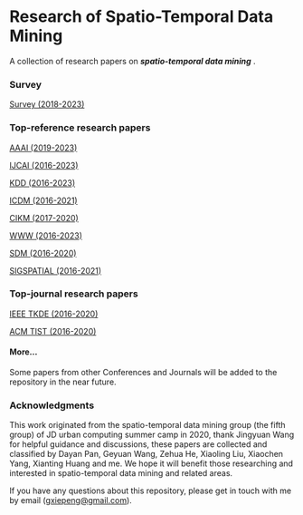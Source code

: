 # Research of Spatio-Temporal Data Mining
A collection of research papers on ***spatio-temporal data mining*** .

### Survey

[Survey (2018-2023)](Survey/Survey.md)

### Top-reference research papers

[AAAI (2019-2023)](AAAI/AAAI.md)

[IJCAI (2016-2023)](IJCAI/IJCAI.md)

[KDD (2016-2023)](KDD/KDD.md)

[ICDM (2016-2021)](ICDM/ICDM.md)

[CIKM (2017-2020)](CIKM/CIKM.md)

[WWW (2016-2023)](WWW/WWW.md)

[SDM (2016-2020)](SDM/SDM.md)

[SIGSPATIAL (2016-2021)](SIGSPATIAL/SIGPATIAL.md)

### Top-journal research papers

[IEEE TKDE (2016-2020)](TKDE/TKDE.md)

[ACM TIST (2016-2020)](TIST/TIST.md)

#### More...
Some papers from other Conferences and Journals will be added to the repository in the near future.

### Acknowledgments
This work originated from the spatio-temporal data mining group (the fifth group) of JD urban computing summer camp in 2020, thank Jingyuan Wang for helpful guidance and discussions, these papers are collected and classified by Dayan Pan, Geyuan Wang, Zehua He, Xiaoling Liu, Xiaochen Yang, Xianting Huang and me. We hope it will benefit those researching and interested in spatio-temporal data mining and related areas.

If you have any questions about this repository, please get in touch with me by email (gxiepeng@gmail.com).
